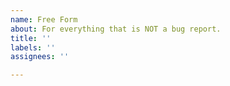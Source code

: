 ```yaml
---
name: Free Form
about: For everything that is NOT a bug report.
title: ''
labels: ''
assignees: ''

---
```


<!--

DO NOT USE THIS TEMPLATE FOR BUG REPORTS!

IF YOU DO, THEY WILL BE CLOSED AND MARKED AS INVALID!

-->
